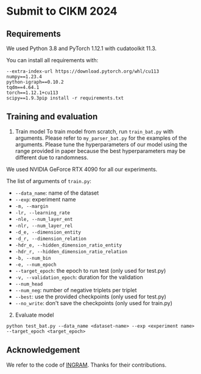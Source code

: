 # Submit to CIKM 2024

## Requirements

We used Python 3.8 and PyTorch 1.12.1 with cudatoolkit 11.3.

You can install all requirements with:

```shell
--extra-index-url https://download.pytorch.org/whl/cu113
numpy==1.23.4
python-igraph==0.10.2
tqdm==4.64.1
torch==1.12.1+cu113
scipy==1.9.3pip install -r requirements.txt
```

## Training and evaluation
1. Train model
To train model from scratch, run `train_bat.py` with arguments. Please refer to `my_parser_bat.py` for the examples of the arguments. Please tune the hyperparameters of our model using the range provided in paper because the best hyperparameters may be different due to randomness.

We used NVIDIA GeForce RTX 4090 for all our experiments.

The list of arguments of `train.py`:

- `--data_name`: name of the dataset
- `--exp`: experiment name
- `-m, --margin`
- `-lr, --learning_rate`
- `-nle, --num_layer_ent`
- `-nlr, --num_layer_rel`
- `-d_e, --dimension_entity`
- `-d_r, --dimension_relation`
- `-hdr_e, --hidden_dimension_ratio_entity`
- `-hdr_r, --hidden_dimension_ratio_relation`
- `-b, --num_bin`
- `-e, --num_epoch`
- `--target_epoch`: the epoch to run test (only used for test.py)
- `-v, --validation_epoch`: duration for the validation
- `--num_head`
- `--num_neg`: number of negative triplets per triplet
- `--best`: use the provided checkpoints (only used for test.py)
- `--no_write`: don't save the checkpoints (only used for train.py)

2. Evaluate model

```
python test_bat.py --data_name <dataset-name> --exp <experiment name> --target_epoch <target_epoch>
```
## Acknowledgement

We refer to the code of [INGRAM](https://github.com/bdi-lab/InGram/tree/main). Thanks for their contributions.
